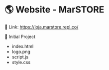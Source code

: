 # 🌎 Website - MarSTORE

🔗 Link: https://loja.marstore.repl.co/

📂 Initial Project 

- index.html
- logo.png
- script.js
- style.css
